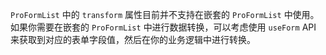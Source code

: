 `ProFormList` 中的 `transform` 属性目前并不支持在嵌套的 `ProFormList` 中使用。如果你需要在嵌套的 `ProFormList` 中进行数据转换，可以考虑使用 `useForm` API 来获取到对应的表单字段值，然后在你的业务逻辑中进行转换。
